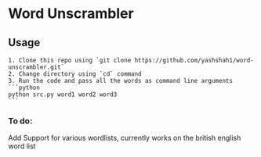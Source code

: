# Word Unscrambler
## Usage
	1. Clone this repo using `git clone https://github.com/yashshah1/word-unscrambler.git`
	2. Change directory using `cd` command
	3. Run the code and pass all the words as command line arguments 
	```python
	python src.py word1 word2 word3
	```
### To do:
Add Support for various wordlists, currently works on the british english word list

